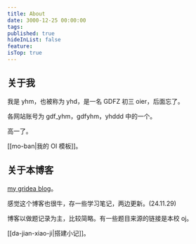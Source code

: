 ```yaml
---
title: About
date: 3000-12-25 00:00:00
tags: 
published: true
hideInList: false
feature: 
isTop: true
---
```

## 关于我

我是 yhm，也被称为 yhd，是一名 GDFZ 初三 oier，后面忘了。

各网站账号为 gdf_yhm，gdfyhm，yhddd 中的一个。

高一了。

[[mo-ban|我的 OI 模板]]。

## 关于本博客

[my gridea blog](https://yhddd123.github.io/)。

感觉这个博客也很牛，存一些学习笔记，两边更新。(24.11.29)

博客以做题记录为主，比较简略。有一些题目来源的链接是本校 oj。

[[da-jian-xiao-ji|搭建小记]]。